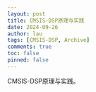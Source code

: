 ```yaml
---
layout: post
title: CMSIS-DSP原理与实践
date: 2024-09-26
author: lau
tags: [CMSIS-DSP, Archive]
comments: true
toc: false
pinned: false
---
```


CMSIS-DSP原理与实践。

<!-- more -->


